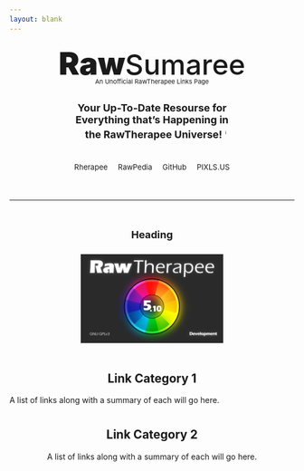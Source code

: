 ```yaml
---
layout: blank
---
```


<style> 
   img
   { 
     max-width: 50%; height: auto; margin: auto; display: block; 
   }
</style>


<!-- Page Header -->

<p style="margin-top: 20px;">    
   <center>
      <span style="font-weight: 1000; font-size: 55px;">Raw</span><span style="font-weight: 500; font-size:50px;">Sumaree</span>
   </center>
</p>

<p style="margin-top: -25px;">
   <center>
      <span style="font-size: 11px;">An Unofficial RawTherapee Links Page</style>
   </center>
</p>

<p style="padding-top: 1px;">
   <font size="4">
      <div align="center">
         <span style="display:block; margin-left: 50px; margin-right:50px;">
         <b>Your Up-To-Date Resourse for<br>Everything that’s Happening in<br>&nbsp;&nbsp;&nbsp;the RawTherapee Universe!</b> <sup><span style="font-size: 8px;"><a style="text-decoration:none" href="https://martbetz.github.io/WIP/readme.html">ℹ️</a></span></sup>
      </div>
   </font>
</p>

<p style="background: none; padding-top: 5px; padding-bottom: 5px;">
   <span style="display:block; margin-left: 50px; margin-right:50px;">
      <font size="2">
         <center>          
            <a style="text-decoration:none" href="http://rawtherapee.com/" target="_blank">Rherapee</a>
            &nbsp;&nbsp;&nbsp;&nbsp;<a style="text-decoration:none" href="https://rawpedia.rawtherapee.com/Main_Page" target="_blank">RawPedia</a>
            &nbsp;&nbsp;&nbsp;&nbsp;<a style="text-decoration:none" href="https://github.com/Beep6581/RawTherapee" target="_blank">GitHub</a>
            &nbsp;&nbsp;&nbsp;&nbsp;<a style="text-decoration:none" href="https://discuss.pixls.us/c/software/rawtherapee/14" target="_blank">PIXLS.US</a>        
         </center>
      </font>
   </span>
</p>

<!-- Body -->      

<p style="margin-top:50px;">
   <hr>
</p>

<p style="margin-top: 50px;">
  <font size="4">
    <div align="center">
      <b>Heading</b>
      <br>
  </font>
  </font>
    </div>
  </font>
</p>

<p style="padding-top: 10px" >
   <img src="https://raw.githubusercontent.com/Beep6581/RawTherapee/7945f93e8fef91a473d9a8a7a9078884649c6158/rtdata/images/svg/splash.svg" alt="RawTherapee_screen splash" alt="RawTherapee_screen splash">
</p>

<div align="left">
   <p style="margin-top: 50px;">
     <center><h2>Link Category 1</h2></center>
      A list of links along with a summary of each will go here.
  </p>
   
<p style= "margin-top: 40px;">
      <center><h2>Link Category 2</h2><center>
      A list of links along with a summary of each will go here.
   </p>
   
</div>

<p style= "margin-top: -10px;">
   &nbsp;
<p>